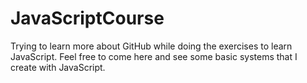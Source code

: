 # JavaScriptCourse
 Trying to learn more about GitHub while doing the exercises to learn JavaScript. 
 Feel free to come here and see some basic systems that I create with JavaScript.